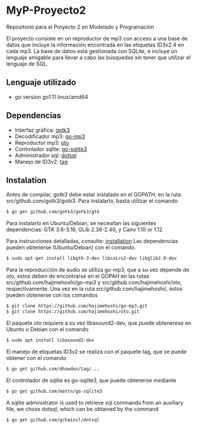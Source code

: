 # MyP-Proyecto2
Repositorio para el Proyecto 2 en Modelado y Programación

El proyecto consiste en un reproductor de mp3 con acceso a una base de datos que
incluye la información encontrada en las etiquetas ID3v2.4 en cada mp3. La base
de datos está gestionada con SQLite, e incluye un lenguaje amigable para llevar
a cabo las búsquedas sin tener que utilizar el lenguaje de SQL.

## Lenguaje utilizado
* go version go1.11 linux/amd64

## Dependencias
* Interfaz gráfica: [gotk3](https://github.com/gotk3/gotk3)
* Decodificador mp3: [go-mp3](https://github.com/hajimehoshi/go-mp3)
* Reproductor mp3: [oto](https://github.com/hajimehoshi/oto)
* Controlador sqlite: [go-sqlite3](https://github.com/mattn/go-sqlite3)
* Administrador sql: [dotsql](https://github.com/gchaincl/dotsql)
* Manejo de ID3v2: [tag](https://github.com/dhowden/tag)
              
## Instalation

Antes de compilar, gotk3 debe estar instalado en el GOPATH, en la ruta
src/github.com/gotk3/gotk3.   Para instalarlo, basta utilizar el comando

```bash
$ go get github.com/gotk3/gotk3/gtk
```

Para instalarlo en Ubuntu/Debian, se necesitan las siguientes dependencias:
GTK 3.6-3.16, GLib 2.36-2.40, y Cairo 1.10 or 1.12.

Para instrucciones detalladas, consulte: [installation](https://github.com/gotk3/gotk3/wiki#installation)
Las dependencias pueden obtenerse (Ubuntu/Debian) con el comando.

```bash
$ sudo apt-get install libgtk-3-dev libcairo2-dev libglib2.0-dev
```

Para la reproducción de audio se utiliza go-mp3, que a su vez depende de oto,
estos deben de encontrarse en el GOPAH en las rutas
src/github.com/hajimehoshi/go-mp3 y src/github.com/hajimehoshi/oto,
respectivamente.   Una vez en la ruta src/github.com/hajimehoshi/, éstos pueden
obtenerse con los comandos

```bash
$ git clone https://github.com/hajimehoshi/go-mp3.git
$ git clone https://github.com/hajimehoshi/oto.git
```

El paquete oto requiere a su vez libasound2-dev,
que puede obtenerese en Ubunto o Debian con el comando

```bash
$ sudo apt install libasound2-dev
```

El manejo de etiquetas ID3v2 se realiza con el paquete tag, que se
puede obtener con el comando

```bash
$ go get github.com/dhowden/tag/...
```

El controlador de sqlite es go-sqlite3, que puede obtenerse
mediante

```bash
$ go get github.com/mattn/go-sqlite3
```

A sqlite administrator is used to retrieve sql commands from an
auxiliary file, we chose dotsql, which can be obtained by the
command

```bash
$ go get github.com/gchaincl/dotsql
```
